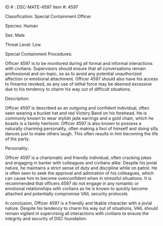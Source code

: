 ID # : DSC-MATE-4597
Item #: 4597

Classification: Special Containment Officer

Species: Human

Sex: Male

Threat Level: Low

Special Containment Procedures:

Officer 4597 is to be monitored during all formal and informal interactions with civilians. Supervisors should ensure that all conversations remain professional and on-topic, so as to avoid any potential unauthorized affection or emotional attachment. Officer 4597 should also have his access to firearms revoked, as any use of lethal force may be deemed excessive due to his tendency to charm his way out of difficult situations.

Description:

Officer 4597 is described as an outgoing and confident individual, often seen wearing a bucket hat and red Victory Band on his forehead. He is commonly known to wear stylish jade earrings and a gold chain, which he boasts is a family heirloom. Officer 4597 is also known to possess a naturally charming personality, often making a fool of himself and doing silly dances just to make others laugh. This often results in him becoming the life of the party.

Personality:

Officer 4597 is a charismatic and friendly individual, often cracking jokes and engaging in banter with colleagues and civilians alike. Despite his jovial nature, he maintains a strict sense of duty and discipline while on patrol. He is often seen to seek the approval and admiration of his colleagues, which can cause him to become overconfident when in stressful situations. It is recommended that officers 4597 do not engage in any romantic or emotional relationships with civilians as he is known to quickly become attached and potentially compromise VAIL security protocols. 

In conclusion, Officer 4597 is a friendly and likable character with a jovial nature. Despite his tendency to charm his way out of situations, VAIL should remain vigilant in supervising all interactions with civilians to ensure the integrity and security of DSC foundation.